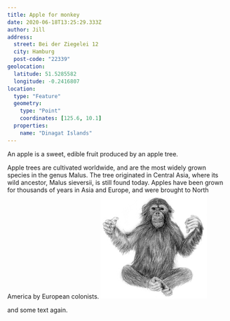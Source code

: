 ```yaml
---
title: Apple for monkey
date: 2020-06-18T13:25:29.333Z
author: Jill
address:
  street: Bei der Ziegelei 12
  city: Hamburg
  post-code: "22339"
geolocation:
  latitude: 51.5285582
  longitude: -0.2416807
location:
  type: "Feature"
  geometry:
    type: "Point"
    coordinates: [125.6, 10.1]
  properties:
    name: "Dinagat Islands"
---
```

An apple is a sweet, edible fruit produced by an apple tree.

Apple trees are cultivated worldwide, and are the most widely grown species in
the genus Malus. The tree originated in Central Asia, where its wild ancestor,
Malus sieversii, is still found today. Apples have been grown for thousands of
years in Asia and Europe, and were brought to North America by European
colonists.
![My monkey](/assets/images/affe.jpg)

and some text again.
